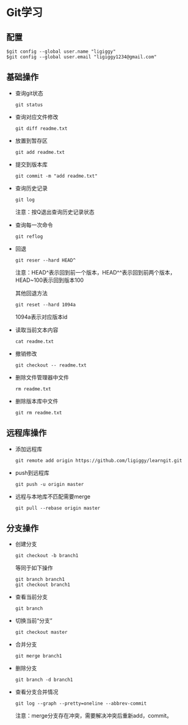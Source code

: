 # Git学习

## 配置

~~~
$git config --global user.name "ligiggy"
$git config --global user.email "ligiggy1234@gmail.com"
~~~



## 基础操作

* 查询git状态

  ```
  git status
  ```

* 查询对应文件修改

  ```
  git diff readme.txt
  ```

* 放置到暂存区

  ~~~
  git add readme.txt
  ~~~

* 提交到版本库

  ~~~
  git commit -m "add readme.txt"
  ~~~

* 查询历史记录

  ~~~
  git log
  ~~~

  注意：按Q退出查询历史记录状态

* 查询每一次命令

  ~~~
  git reflog
  ~~~

* 回退

  ~~~
  git reser --hard HEAD^
  ~~~

  注意：HEAD^表示回到前一个版本，HEAD^^表示回到前两个版本，HEAD~100表示回到版本100

  其他回退方法

  ~~~
  git reset --hard 1094a
  ~~~

  1094a表示对应版本id

* 读取当前文本内容

  ~~~
  cat readme.txt
  ~~~

* 撤销修改

  ~~~
  git checkout -- readme.txt
  ~~~

* 删除文件管理器中文件

  ~~~
  rm readme.txt
  ~~~

* 删除版本库中文件

  ~~~
  git rm readme.txt
  ~~~



## 远程库操作

* 添加远程库

  ~~~
  git remote add origin https://github.com/ligiggy/learngit.git
  ~~~

* push到远程库

  ~~~
  git push -u origin master
  ~~~

* 远程与本地库不匹配需要merge

  ~~~
  git pull --rebase origin master
  ~~~



## 分支操作

* 创建分支

  ~~~
  git checkout -b branch1
  ~~~

  等同于如下操作

  ~~~
  git branch branch1
  git checkout branch1
  ~~~

* 查看当前分支

  ~~~
  git branch
  ~~~

* 切换当前“分支”

  ~~~
  git checkout master
  ~~~

* 合并分支

  ~~~
  git merge branch1
  ~~~

* 删除分支

  ~~~
  git branch -d branch1
  ~~~

* 查看分支合并情况

  ~~~
  git log --graph --pretty=oneline --abbrev-commit
  ~~~

  注意：merge分支存在冲突，需要解决冲突后重新add，commit。